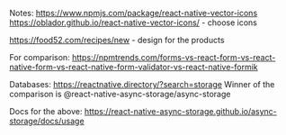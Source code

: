 Notes:
https://www.npmjs.com/package/react-native-vector-icons
https://oblador.github.io/react-native-vector-icons/ - choose icons

https://food52.com/recipes/new - design for the products

For comparison: https://npmtrends.com/forms-vs-react-form-vs-react-native-form-vs-react-native-form-validator-vs-react-native-formik 

Databases:
https://reactnative.directory/?search=storage
Winner of the comparison is @react-native-async-storage/async-storage

Docs for the above: https://react-native-async-storage.github.io/async-storage/docs/usage